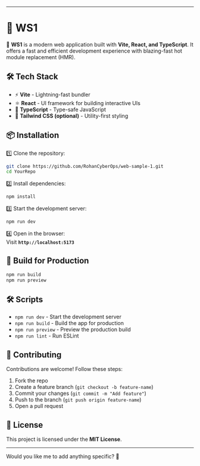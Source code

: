   

---

# 🌟 WS1

🚀 **WS1** is a modern web application built with **Vite, React, and TypeScript**. It offers a fast and efficient development experience with blazing-fast hot module replacement (HMR).  

## 🛠️ Tech Stack  

- ⚡ **Vite** - Lightning-fast bundler  
- ⚛ **React** - UI framework for building interactive UIs  
- 🦺 **TypeScript** - Type-safe JavaScript  
- 🎨 **Tailwind CSS (optional)** - Utility-first styling  

## 📦 Installation  

1️⃣ Clone the repository:  
```sh
git clone https://github.com/RohanCyberOps/web-sample-1.git
cd YourRepo
```

2️⃣ Install dependencies:  
```sh
npm install
```

3️⃣ Start the development server:  
```sh
npm run dev
```

4️⃣ Open in the browser:  
Visit **`http://localhost:5173`**  

## 🚀 Build for Production  

```sh
npm run build
npm run preview
```

## 🛠️ Scripts  

- `npm run dev` - Start the development server  
- `npm run build` - Build the app for production  
- `npm run preview` - Preview the production build  
- `npm run lint` - Run ESLint  

## 🤝 Contributing  

Contributions are welcome! Follow these steps:  
1. Fork the repo  
2. Create a feature branch (`git checkout -b feature-name`)  
3. Commit your changes (`git commit -m "Add feature"`)  
4. Push to the branch (`git push origin feature-name`)  
5. Open a pull request  

## 📜 License  

This project is licensed under the **MIT License**.  

---  

Would you like me to add anything specific? 🚀
